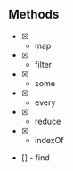 ## Methods

- [x] - map

- [x] - filter

- [x] - some

- [x] - every

- [x] - reduce

- [x] - indexOf

- [] - find